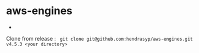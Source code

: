 # aws-engines
-

Clone from release : 
``` git clone git@github.com:hendrasyp/aws-engines.git v4.5.3 <your directory>```